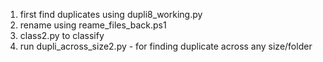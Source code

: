 1. first find duplicates using dupli8_working.py
2. rename using reame_files_back.ps1
3. class2.py to classify
4. run dupli_across_size2.py - for finding duplicate across any size/folder
